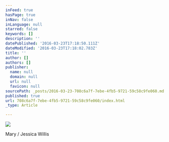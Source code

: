 ```yaml
---
inFeed: true
hasPage: true
inNav: false
inLanguage: null
starred: false
keywords: []
description: ''
datePublished: '2016-03-23T17:18:50.111Z'
dateModified: '2016-03-23T17:18:02.783Z'
title: ''
author: []
authors: []
publisher:
  name: null
  domain: null
  url: null
  favicon: null
sourcePath: _posts/2016-03-23-708c6a7f-7ebe-4fb5-9721-59c58c9fe060.md
published: true
url: 708c6a7f-7ebe-4fb5-9721-59c58c9fe060/index.html
_type: Article

---
```

![](https://the-grid-user-content.s3-us-west-2.amazonaws.com/421d4860-901f-4915-adfb-55b0ad84de90.jpg)

Mary / Jessica Willis